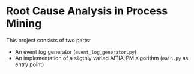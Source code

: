 # Root Cause Analysis in Process Mining

This project consists of two parts:
- An event log generator (`event_log_generator.py`)
- An implementation of a sligthly varied AITIA-PM algorithm (`main.py` as entry point)